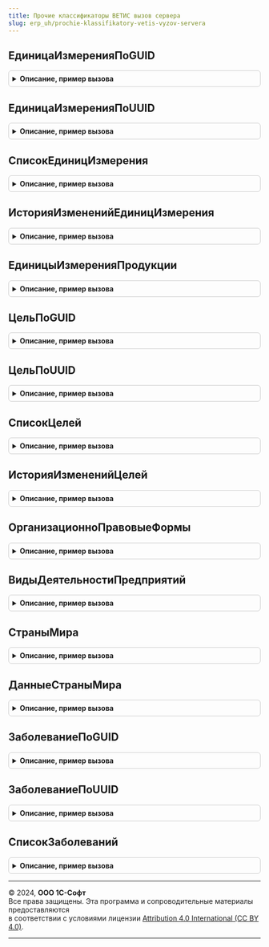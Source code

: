```yaml
---
title: Прочие классификаторы ВЕТИС вызов сервера
slug: erp_uh/prochie-klassifikatory-vetis-vyzov-servera
---
```



## ЕдиницаИзмеренияПоGUID
<details style="margin: 1em 0; padding: 0.5em; border: 1px solid #ccc; border-radius: 6px;">

<summary style="font-weight: bold; cursor: pointer;">Описание, пример вызова</summary>

```bsl

// Возвращает единицу измерения по идентификатору.
//
// Параметры:
//  Идентификатор - ОпределяемыйТип.УникальныйИдентификаторИС - Идентификатор.
//  ПараметрыОбмена - см. ИнтеграцияВЕТИС.ПараметрыОбмена
// Возвращаемое значение:
//  см. ИнтеграцияВЕТИС.ВыполнитьЗапросЭлементаКлассификатора
//
Функция ЕдиницаИзмеренияПоGUID(Идентификатор, ПараметрыОбмена = Неопределено) Экспорт
```

Пример вызова
```bsl
Результат = ПрочиеКлассификаторыВЕТИСВызовСервера.ЕдиницаИзмеренияПоGUID(Идентификатор, ПараметрыОбмена);
```
</details>

## ЕдиницаИзмеренияПоUUID
<details style="margin: 1em 0; padding: 0.5em; border: 1px solid #ccc; border-radius: 6px;">

<summary style="font-weight: bold; cursor: pointer;">Описание, пример вызова</summary>

```bsl

// Возвращает единицу измерения по идентификатору.
//
// Параметры:
//  Идентификатор - ОпределяемыйТип.УникальныйИдентификаторИС - Идентификатор.
//  ПараметрыОбмена - см. ИнтеграцияВЕТИС.ПараметрыОбмена
// Возвращаемое значение:
// см. ИнтеграцияВЕТИС.ВыполнитьЗапросЭлементаКлассификатора
//
Функция ЕдиницаИзмеренияПоUUID(Идентификатор, ПараметрыОбмена = Неопределено) Экспорт
```

Пример вызова
```bsl
Результат = ПрочиеКлассификаторыВЕТИСВызовСервера.ЕдиницаИзмеренияПоUUID(Идентификатор, ПараметрыОбмена);
```
</details>

## СписокЕдиницИзмерения
<details style="margin: 1em 0; padding: 0.5em; border: 1px solid #ccc; border-radius: 6px;">

<summary style="font-weight: bold; cursor: pointer;">Описание, пример вызова</summary>

```bsl

// Возвращает список единиц измерения.
//
// Параметры:
//  НомерСтраницы - Число - Номер страницы.
//  ХозяйствующийСубъект - СправочникСсылка.ХозяйствующиеСубъектыВЕТИС
//
// Возвращаемое значение:
//  см. ИнтеграцияВЕТИС.ВыполнитьЗапросЭлементовКлассификатора
//
Функция СписокЕдиницИзмерения(НомерСтраницы = 1, ХозяйствующийСубъект = Неопределено) Экспорт
```

Пример вызова
```bsl
Результат = ПрочиеКлассификаторыВЕТИСВызовСервера.СписокЕдиницИзмерения(НомерСтраницы, ХозяйствующийСубъект);
```
</details>

## ИсторияИзмененийЕдиницИзмерения
<details style="margin: 1em 0; padding: 0.5em; border: 1px solid #ccc; border-radius: 6px;">

<summary style="font-weight: bold; cursor: pointer;">Описание, пример вызова</summary>

```bsl

// Возвращает список измененных за период элементов единиц измерения.
//
// Параметры:
//  Интервал - Структура - Структура со свойствами:
// * НачалоПериода - Дата - Дата начала периода.
// * КонецПериода - Дата - Дата окончания периода.
//  НомерСтраницы - Число - Номер страницы.
//  КоличествоЭлементовНаСтранице - Неопределено - Количество элементов на странице
//  ПараметрыОбмена - Неопределено - Параметры обмена
//
// Возвращаемое значение:
// см. ИнтеграцияВЕТИС.ВыполнитьЗапросЭлементовКлассификатора
//
Функция ИсторияИзмененийЕдиницИзмерения(Интервал, НомерСтраницы = 1, Экспорт
```

Пример вызова
```bsl
Результат = ПрочиеКлассификаторыВЕТИСВызовСервера.ИсторияИзмененийЕдиницИзмерения(Интервал, НомерСтраницы, );
```
</details>

## ЕдиницыИзмеренияПродукции
<details style="margin: 1em 0; padding: 0.5em; border: 1px solid #ccc; border-radius: 6px;">

<summary style="font-weight: bold; cursor: pointer;">Описание, пример вызова</summary>

```bsl

// Возвращает таблицу доступных единиц измерения для различных видов продукции.
//
// Возвращаемое значение:
//  ТаблицаЗначений - Единицы измерения продукции:
// * ТипПродукцииGUID - ОпределяемыйТип.УникальныйИдентификаторИС
// * ТипПродукции - ОпределяемыйТип.СтрокаВЕТИС
// * ПродукцияGUID - ОпределяемыйТип.УникальныйИдентификаторИС
// * Продукция - ОпределяемыйТип.СтрокаВЕТИС
// * ВидПродукцииGUID - ОпределяемыйТип.УникальныйИдентификаторИС
// * ВидПродукции - ОпределяемыйТип.СтрокаВЕТИС
// * ГруппаЕдиницИзмерения - ОпределяемыйТип.СтрокаВЕТИС
// * ЕдиницаИзмеренияGUID - ОпределяемыйТип.УникальныйИдентификаторИС
// * ЕдиницаИзмерения - ОпределяемыйТип.СтрокаВЕТИС
// * ЕдиницаИзмеренияСсылка - СправочникСсылка.ЕдиницыИзмеренияВЕТИС -
Функция ЕдиницыИзмеренияПродукции() Экспорт
```

Пример вызова
```bsl
Результат = ПрочиеКлассификаторыВЕТИСВызовСервера.ЕдиницыИзмеренияПродукции() 
```
</details>

## ЦельПоGUID
<details style="margin: 1em 0; padding: 0.5em; border: 1px solid #ccc; border-radius: 6px;">

<summary style="font-weight: bold; cursor: pointer;">Описание, пример вызова</summary>

```bsl

// Возвращает назначение груза по идентификатору.
//
// Параметры:
//  Идентификатор - ОпределяемыйТип.УникальныйИдентификаторИС - Идентификатор.
//  ПараметрыОбмена - см. ИнтеграцияВЕТИС.ПараметрыОбмена
// Возвращаемое значение:
//  см. ИнтеграцияВЕТИС.ВыполнитьЗапросЭлементаКлассификатора
//
Функция ЦельПоGUID(Идентификатор, ПараметрыОбмена = Неопределено) Экспорт
```

Пример вызова
```bsl
Результат = ПрочиеКлассификаторыВЕТИСВызовСервера.ЦельПоGUID(Идентификатор, ПараметрыОбмена);
```
</details>

## ЦельПоUUID
<details style="margin: 1em 0; padding: 0.5em; border: 1px solid #ccc; border-radius: 6px;">

<summary style="font-weight: bold; cursor: pointer;">Описание, пример вызова</summary>

```bsl

// Возвращает цель по идентификатору.
//
// Параметры:
//  Идентификатор - ОпределяемыйТип.УникальныйИдентификаторИС - Идентификатор.
//  ПараметрыОбмена - см. ИнтеграцияВЕТИС.ПараметрыОбмена
// Возвращаемое значение:
//  см. ИнтеграцияВЕТИС.ВыполнитьЗапросЭлементаКлассификатора
//
Функция ЦельПоUUID(Идентификатор, ПараметрыОбмена = Неопределено) Экспорт
```

Пример вызова
```bsl
Результат = ПрочиеКлассификаторыВЕТИСВызовСервера.ЦельПоUUID(Идентификатор, ПараметрыОбмена);
```
</details>

## СписокЦелей
<details style="margin: 1em 0; padding: 0.5em; border: 1px solid #ccc; border-radius: 6px;">

<summary style="font-weight: bold; cursor: pointer;">Описание, пример вызова</summary>

```bsl

// Возвращает список целей.
//
// Параметры:
//  НомерСтраницы - Число - Номер страницы.
//
// Возвращаемое значение:
// см. ИнтеграцияВЕТИС.ВыполнитьЗапросЭлементовКлассификатора
//
Функция СписокЦелей(НомерСтраницы = 1) Экспорт
```

Пример вызова
```bsl
Результат = ПрочиеКлассификаторыВЕТИСВызовСервера.СписокЦелей(НомерСтраницы);
```
</details>

## ИсторияИзмененийЦелей
<details style="margin: 1em 0; padding: 0.5em; border: 1px solid #ccc; border-radius: 6px;">

<summary style="font-weight: bold; cursor: pointer;">Описание, пример вызова</summary>

```bsl

// Возвращает список измененных за период целей.
//
// Параметры:
//  Интервал - Структура - Структура со свойствами:
// * НачалоПериода - Дата - Дата начала периода.
// * КонецПериода - Дата - Дата окончания периода.
//  НомерСтраницы - Число - Номер страницы.
//  КоличествоЭлементовНаСтранице - Неопределено - Количество элементов на странице
//  ПараметрыОбмена - см. ИнтеграцияВЕТИС.ПараметрыОбмена
//
// Возвращаемое значение:
// см. ИнтеграцияВЕТИС.ВыполнитьЗапросЭлементовКлассификатора
//
Функция ИсторияИзмененийЦелей(Интервал, НомерСтраницы = 1, Экспорт
```

Пример вызова
```bsl
Результат = ПрочиеКлассификаторыВЕТИСВызовСервера.ИсторияИзмененийЦелей(Интервал, НомерСтраницы, );
```
</details>

## ОрганизационноПравовыеФормы
<details style="margin: 1em 0; padding: 0.5em; border: 1px solid #ccc; border-radius: 6px;">

<summary style="font-weight: bold; cursor: pointer;">Описание, пример вызова</summary>

```bsl

// Организационно правовые формы.
//
// Возвращаемое значение:
//  ТаблицаЗначений - Организационно правовые формы:
// * Код - ОпределяемыйТип.СтрокаВЕТИС
// * GUID - ОпределяемыйТип.УникальныйИдентификаторИС
// * Наименование - ОпределяемыйТип.СтрокаВЕТИС
Функция ОрганизационноПравовыеФормы() Экспорт
```

Пример вызова
```bsl
Результат = ПрочиеКлассификаторыВЕТИСВызовСервера.ОрганизационноПравовыеФормы() 
```
</details>

## ВидыДеятельностиПредприятий
<details style="margin: 1em 0; padding: 0.5em; border: 1px solid #ccc; border-radius: 6px;">

<summary style="font-weight: bold; cursor: pointer;">Описание, пример вызова</summary>

```bsl

// Виды деятельности предприятий.
//
// Возвращаемое значение:
//  ТаблицаЗначений - Виды деятельности предприятий:
// * GUID - ОпределяемыйТип.УникальныйИдентификаторИС
// * Наименование - ОпределяемыйТип.СтрокаВЕТИС
Функция ВидыДеятельностиПредприятий() Экспорт
```

Пример вызова
```bsl
Результат = ПрочиеКлассификаторыВЕТИСВызовСервера.ВидыДеятельностиПредприятий() 
```
</details>

## СтраныМира
<details style="margin: 1em 0; padding: 0.5em; border: 1px solid #ccc; border-radius: 6px;">

<summary style="font-weight: bold; cursor: pointer;">Описание, пример вызова</summary>

```bsl

// Страны мира.
//
// Возвращаемое значение:
//  ТаблицаЗначений - Страны мира:
// * КодАльфа2  - ОпределяемыйТип.СтрокаВЕТИС
// * КодАльфа3 - ОпределяемыйТип.СтрокаВЕТИС
// * GUID - ОпределяемыйТип.УникальныйИдентификаторИС
// * Наименование - ОпределяемыйТип.СтрокаВЕТИС
Функция СтраныМира() Экспорт
```

Пример вызова
```bsl
Результат = ПрочиеКлассификаторыВЕТИСВызовСервера.СтраныМира() 
```
</details>

## ДанныеСтраныМира
<details style="margin: 1em 0; padding: 0.5em; border: 1px solid #ccc; border-radius: 6px;">

<summary style="font-weight: bold; cursor: pointer;">Описание, пример вызова</summary>

```bsl

// Данные страны мира.
//
// Параметры:
//  Страна - СправочникСсылка.СтраныМира
//  СтраныМира - СправочникСсылка.СтраныМира - Страны мира
//
// Возвращаемое значение:
//  Структура - Данные страны мира:
// * Идентификатор - ОпределяемыйТип.УникальныйИдентификаторИС -
// * Наименование - ОпределяемыйТип.СтрокаВЕТИС -
Функция ДанныеСтраныМира(Страна, СтраныМира = Неопределено) Экспорт
```

Пример вызова
```bsl
Результат = ПрочиеКлассификаторыВЕТИСВызовСервера.ДанныеСтраныМира(Страна, СтраныМира);
```
</details>

## ЗаболеваниеПоGUID
<details style="margin: 1em 0; padding: 0.5em; border: 1px solid #ccc; border-radius: 6px;">

<summary style="font-weight: bold; cursor: pointer;">Описание, пример вызова</summary>

```bsl

// Возвращает назначение груза по идентификатору.
//
// Параметры:
//  Идентификатор - ОпределяемыйТип.УникальныйИдентификаторИС - Идентификатор.
//  ПараметрыОбмена - см. ИнтеграцияВЕТИС.ПараметрыОбмена
// Возвращаемое значение:
//  см. ИнтеграцияВЕТИС.ВыполнитьЗапросЭлементаКлассификатора
//
Функция ЗаболеваниеПоGUID(Идентификатор, ПараметрыОбмена = Неопределено) Экспорт
```

Пример вызова
```bsl
Результат = ПрочиеКлассификаторыВЕТИСВызовСервера.ЗаболеваниеПоGUID(Идентификатор, ПараметрыОбмена);
```
</details>

## ЗаболеваниеПоUUID
<details style="margin: 1em 0; padding: 0.5em; border: 1px solid #ccc; border-radius: 6px;">

<summary style="font-weight: bold; cursor: pointer;">Описание, пример вызова</summary>

```bsl

// Возвращает цель по идентификатору.
//
// Параметры:
//  Идентификатор - ОпределяемыйТип.УникальныйИдентификаторИС - Идентификатор.
//  ПараметрыОбмена - см. ИнтеграцияВЕТИС.ПараметрыОбмена
// Возвращаемое значение:
//  см. ИнтеграцияВЕТИС.ВыполнитьЗапросЭлементаКлассификатора
//
Функция ЗаболеваниеПоUUID(Идентификатор, ПараметрыОбмена = Неопределено) Экспорт
```

Пример вызова
```bsl
Результат = ПрочиеКлассификаторыВЕТИСВызовСервера.ЗаболеваниеПоUUID(Идентификатор, ПараметрыОбмена);
```
</details>

## СписокЗаболеваний
<details style="margin: 1em 0; padding: 0.5em; border: 1px solid #ccc; border-radius: 6px;">

<summary style="font-weight: bold; cursor: pointer;">Описание, пример вызова</summary>

```bsl

// Возвращает список заболеваний.
//
// Параметры:
//  НомерСтраницы - Число - Номер страницы.
//
// Возвращаемое значение:
//  см. ИнтеграцияВЕТИС.ВыполнитьЗапросЭлементаКлассификатора
//
Функция СписокЗаболеваний(НомерСтраницы = 1) Экспорт
```

Пример вызова
```bsl
Результат = ПрочиеКлассификаторыВЕТИСВызовСервера.СписокЗаболеваний(НомерСтраницы);
```
</details>

---

© 2024, **ООО 1С-Софт**  
Все права защищены. Эта программа и сопроводительные материалы предоставляются  
в соответствии с условиями лицензии [Attribution 4.0 International (CC BY 4.0)](https://creativecommons.org/licenses/by/4.0/legalcode).

---
